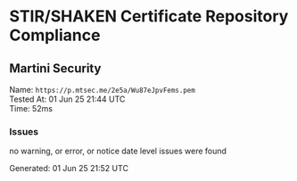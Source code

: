 # STIR/SHAKEN Certificate Repository Compliance

## Martini Security

Name: `https://p.mtsec.me/2e5a/Wu87eJpvFems.pem`\
Tested At: 01 Jun 25 21:44 UTC\
Time: 52ms

### Issues

no warning, or error, or notice date level issues were found

Generated: 01 Jun 25 21:52 UTC